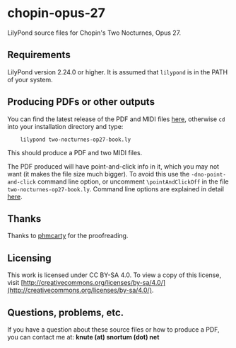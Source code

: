 # chopin-opus-27
LilyPond source files for Chopin's Two Nocturnes, Opus 27.

## Requirements
LilyPond version 2.24.0 or higher.  It is assumed that `lilypond` is in the PATH of your system.

## Producing PDFs or other outputs
You can find the latest release of the PDF and MIDI files [here](https://github.com/ksnortum/chopin-opus-27/releases/latest), otherwise `cd` into your installation directory and type:

        lilypond two-nocturnes-op27-book.ly

This should produce a PDF and two MIDI files.

The PDF produced will have point-and-click info in it, which you may not want (it makes the file size much bigger).  To avoid this use the `-dno-point-and-click` command line option, or uncomment `\pointAndClickOff` in the file `two-nocturnes-op27-book.ly`.  Command line options are explained in detail [here](https://lilypond.org/doc/v2.24/Documentation/usage/command_002dline-usage).

## Thanks
Thanks to [phmcarty](https://github.com/phmccarty) for the proofreading.

## Licensing
This work is licensed under CC BY-SA 4.0. To view a copy of this license, visit [http://creativecommons.org/licenses/by-sa/4.0/](http://creativecommons.org/licenses/by-sa/4.0/).

## Questions, problems, etc.
If you have a question about these source files or how to produce a PDF, you can contact me at: **knute (at) snortum (dot) net**
